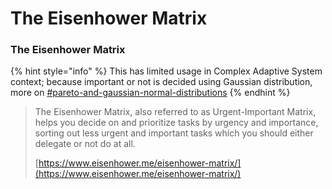 # The Eisenhower Matrix

### The Eisenhower Matrix

{% hint style="info" %}
This has limited usage in Complex Adaptive System context; because important or not is decided using Gaussian distribution, more on [#pareto-and-gaussian-normal-distributions](the-eisenhower-matrix.md#pareto-and-gaussian-normal-distributions "mention")
{% endhint %}

> The Eisenhower Matrix, also referred to as Urgent-Important Matrix, helps you decide on and prioritize tasks by urgency and importance, sorting out less urgent and important tasks which you should either delegate or not do at all.
>
> [https://www.eisenhower.me/eisenhower-matrix/](https://www.eisenhower.me/eisenhower-matrix/)
